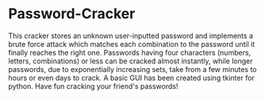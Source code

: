 # Password-Cracker
This cracker stores an unknown user-inputted password and implements a brute force attack which matches each combination to the password until it finally reaches the right one.
Passwords having four characters (numbers, letters, combinations) or less can be cracked almost instantly, while longer passwords, due to exponentially increasing sets, take from a few minutes to hours or even days to crack.
A basic GUI has been created using tkinter for python. Have fun cracking your friend's passwords!
